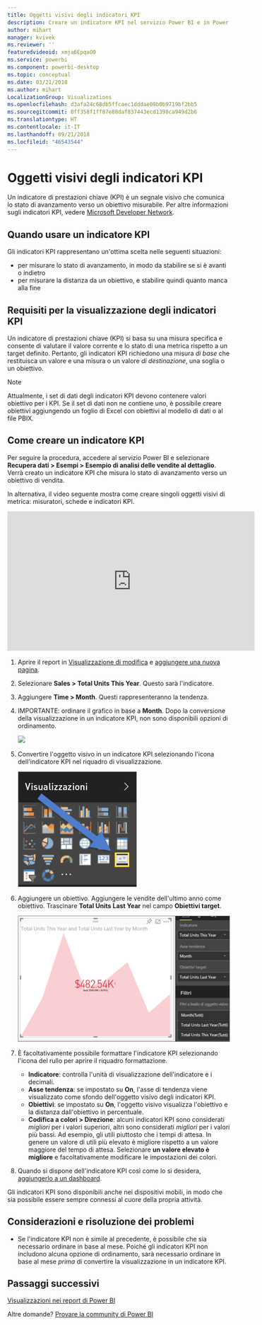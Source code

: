 ```yaml
---
title: Oggetti visivi degli indicatori KPI
description: Creare un indicatore KPI nel servizio Power BI e in Power BI Desktop
author: mihart
manager: kvivek
ms.reviewer: ''
featuredvideoid: xmja6EpqaO0
ms.service: powerbi
ms.component: powerbi-desktop
ms.topic: conceptual
ms.date: 03/21/2018
ms.author: mihart
LocalizationGroup: Visualizations
ms.openlocfilehash: d3afa24c68db5ffcaec1dddae09b0b9719bf2bb5
ms.sourcegitcommit: 0ff358f1ff87e88daf837443ecd1398ca949d2b6
ms.translationtype: HT
ms.contentlocale: it-IT
ms.lasthandoff: 09/21/2018
ms.locfileid: "46543544"
---
```

# <a name="kpi-visuals"></a>Oggetti visivi degli indicatori KPI
Un indicatore di prestazioni chiave (KPI) è un segnale visivo che comunica lo stato di avanzamento verso un obiettivo misurabile. Per altre informazioni sugli indicatori KPI, vedere [Microsoft Developer Network](https://msdn.microsoft.com/library/hh272050).

## <a name="when-to-use-a-kpi"></a>Quando usare un indicatore KPI
Gli indicatori KPI rappresentano un'ottima scelta nelle seguenti situazioni:

* per misurare lo stato di avanzamento, in modo da stabilire se si è avanti o indietro
* per misurare la distanza da un obiettivo, e stabilire quindi quanto manca alla fine   

## <a name="kpi-visual-requirements"></a>Requisiti per la visualizzazione degli indicatori KPI
Un indicatore di prestazioni chiave (KPI) si basa su una misura specifica e consente di valutare il valore corrente e lo stato di una metrica rispetto a un target definito. Pertanto, gli indicatori KPI richiedono una misura *di base* che restituisca un valore e una misura o un valore *di destinazione*, una soglia o un obiettivo.

> [!NOTE]
> Attualmente, i set di dati degli indicatori KPI devono contenere valori obiettivo per i KPI. Se il set di dati non ne contiene uno, è possibile creare obiettivi aggiungendo un foglio di Excel con obiettivi al modello di dati o al file PBIX.
> 
> 

## <a name="how-to-create-a-kpi"></a>Come creare un indicatore KPI
Per seguire la procedura, accedere al servizio Power BI e selezionare **Recupera dati > Esempi > Esempio di analisi delle vendite al dettaglio**. Verrà creato un indicatore KPI che misura lo stato di avanzamento verso un obiettivo di vendita.

In alternativa, il video seguente mostra come creare singoli oggetti visivi di metrica: misuratori, schede e indicatori KPI.

<iframe width="560" height="315" src="https://www.youtube.com/embed/xmja6EpqaO0?list=PL1N57mwBHtN0JFoKSR0n-tBkUJHeMP2cP" frameborder="0" allowfullscreen></iframe>

1. Aprire il report in [Visualizzazione di modifica](../consumer/end-user-reading-view.md) e [aggiungere una nuova pagina](../power-bi-report-add-page.md).    
2. Selezionare **Sales > Total Units This Year**.  Questo sarà l'indicatore.
3. Aggiungere **Time > Month**.  Questi rappresenteranno la tendenza.
4. IMPORTANTE: ordinare il grafico in base a **Month**. Dopo la conversione della visualizzazione in un indicatore KPI, non sono disponibili opzioni di ordinamento.

    ![](media/power-bi-visualization-kpi/power-bi-sort-by-month.png)
5. Convertire l'oggetto visivo in un indicatore KPI selezionando l'icona dell'indicatore KPI nel riquadro di visualizzazione.
   
    ![](media/power-bi-visualization-kpi/power-bi-kpi-icon.png)
6. Aggiungere un obiettivo. Aggiungere le vendite dell'ultimo anno come obiettivo. Trascinare **Total Units Last Year** nel campo **Obiettivi target**.
   
    ![](media/power-bi-visualization-kpi/power-bi-kpi.png)
7. È facoltativamente possibile formattare l'indicatore KPI selezionando l'icona del rullo per aprire il riquadro formattazione.
   
   * **Indicatore**: controlla l'unità di visualizzazione dell'indicatore e i decimali.
   * **Asse tendenza**: se impostato su **On**, l'asse di tendenza viene visualizzato come sfondo dell'oggetto visivo degli indicatori KPI.  
   * **Obiettivi**: se impostato su **On**, l'oggetto visivo visualizza l'obiettivo e la distanza dall'obiettivo in percentuale.
   * **Codifica a colori > Direzione**: alcuni indicatori KPI sono considerati *migliori* per i valori superiori, altri sono considerati *migliori* per i valori più bassi. Ad esempio, gli utili piuttosto che i tempi di attesa. In genere un valore di utili più elevato è migliore rispetto a un valore maggiore del tempo di attesa. Selezionare **un valore elevato è migliore** e facoltativamente modificare le impostazioni dei colori.

1. Quando si dispone dell'indicatore KPI così come lo si desidera, [aggiungerlo a un dashboard](../service-dashboard-pin-tile-from-report.md).

Gli indicatori KPI sono disponibili anche nei dispositivi mobili, in modo che sia possibile essere sempre connessi al cuore della propria attività.

## <a name="considerations-and-troubleshooting"></a>Considerazioni e risoluzione dei problemi
* Se l'indicatore KPI non è simile al precedente, è possibile che sia necessario ordinare in base al mese. Poiché gli indicatori KPI non includono alcuna opzione di ordinamento, sarà necessario ordinare in base al mese *prima* di convertire la visualizzazione in un indicatore KPI.

## <a name="next-steps"></a>Passaggi successivi

[Visualizzazioni nei report di Power BI](power-bi-report-visualizations.md)

Altre domande? [Provare la community di Power BI](http://community.powerbi.com/)

